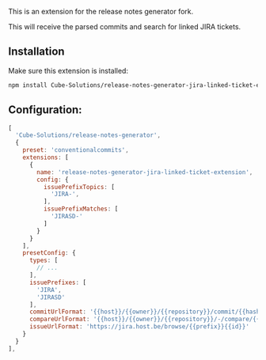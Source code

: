 This is an extension for the release notes generator fork.

This will receive the parsed commits and search for linked JIRA tickets.

Installation
---

Make sure this extension is installed:

```bash
npm install Cube-Solutions/release-notes-generator-jira-linked-ticket-extension
```

Configuration:
---

```javascript
[
  'Cube-Solutions/release-notes-generator',
  {
    preset: 'conventionalcommits',
    extensions: [
      {
        name: 'release-notes-generator-jira-linked-ticket-extension',
        config: {
          issuePrefixTopics: [
            'JIRA-',
          ],
          issuePrefixMatches: [
            'JIRASD-'
          ]
        }
      }
    ],
    presetConfig: {
      types: [
        // ...
      ],
      issuePrefixes: [
        'JIRA',
        'JIRASD'
      ],
      commitUrlFormat: '{{host}}/{{owner}}/{{repository}}/commit/{{hash}}',
      compareUrlFormat: '{{host}}/{{owner}}/{{repository}}/-/compare/{{previousTag}}...{{currentTag}}',
      issueUrlFormat: 'https://jira.host.be/browse/{{prefix}}{{id}}'
    }
  }
],
```